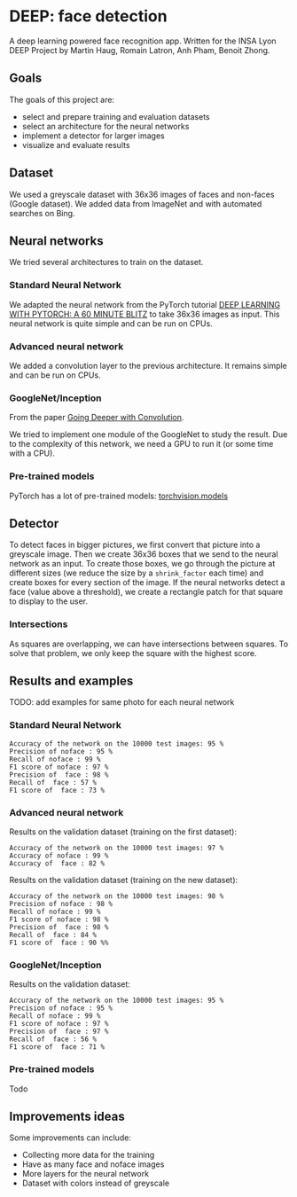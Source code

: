 # DEEP: face detection
A deep learning powered face recognition app.
Written for the INSA Lyon DEEP Project by Martin Haug, Romain Latron, Anh Pham, Benoit Zhong.

## Goals
The goals of this project are:
 - select and prepare training and evaluation datasets
 - select an architecture for the neural networks
 - implement a detector for larger images
 - visualize and evaluate results

## Dataset
We used a greyscale dataset with 36x36 images of faces and non-faces (Google dataset). We added data from ImageNet and with automated searches on Bing.

## Neural networks
We tried several architectures to train on the dataset.
### Standard Neural Network
We adapted the neural network from the PyTorch tutorial [DEEP LEARNING WITH PYTORCH: A 60 MINUTE BLITZ](https://pytorch.org/tutorials/beginner/deep_learning_60min_blitz.html) to take 36x36 images as input.
This neural network is quite simple and can be run on CPUs.

### Advanced neural network
We added a convolution layer to the previous architecture. It remains simple and can be run on CPUs.

### GoogleNet/Inception
From the paper [Going Deeper with Convolution](https://www.cv-foundation.org/openaccess/content_cvpr_2015/papers/Szegedy_Going_Deeper_With_2015_CVPR_paper.pdf).

We tried to implement one module of the GoogleNet to study the result.
Due to the complexity of this network, we need a GPU to run it (or some time with a CPU).

### Pre-trained models
PyTorch has a lot of pre-trained models: [torchvision.models](https://pytorch.org/docs/stable/torchvision/models.html)

## Detector
To detect faces in bigger pictures, we first convert that picture into a greyscale image.
Then we create 36x36 boxes that we send to the neural network as an input.
To create those boxes, we go through the picture at different sizes (we reduce the size by a `shrink_factor` each time) and create boxes for every section of the image.
If the neural networks detect a face (value above a threshold), we create a rectangle patch for that square to display to the user.

### Intersections
As squares are overlapping, we can have intersections between squares. To solve that problem, we only keep the square with the highest score.

## Results and examples
TODO: add examples for same photo for each neural network

### Standard Neural Network
```
Accuracy of the network on the 10000 test images: 95 %
Precision of noface : 95 %
Recall of noface : 99 %
F1 score of noface : 97 %
Precision of  face : 98 %
Recall of  face : 57 %
F1 score of  face : 73 %
```

### Advanced neural network
Results on the validation dataset (training on the first dataset):
```
Accuracy of the network on the 10000 test images: 97 %
Accuracy of noface : 99 %
Accuracy of  face : 82 %
```

Results on the validation dataset (training on the new dataset):
```
Accuracy of the network on the 10000 test images: 98 %
Precision of noface : 98 %
Recall of noface : 99 %
F1 score of noface : 98 %
Precision of  face : 98 %
Recall of  face : 84 %
F1 score of  face : 90 %%
```

### GoogleNet/Inception
Results on the validation dataset:
```
Accuracy of the network on the 10000 test images: 95 %
Precision of noface : 95 %
Recall of noface : 99 %
F1 score of noface : 97 %
Precision of  face : 97 %
Recall of  face : 56 %
F1 score of  face : 71 %
```

### Pre-trained models
Todo

## Improvements ideas
Some improvements can include:
 - Collecting more data for the training
 - Have as many face and noface images
 - More layers for the neural network
 - Dataset with colors instead of greyscale
